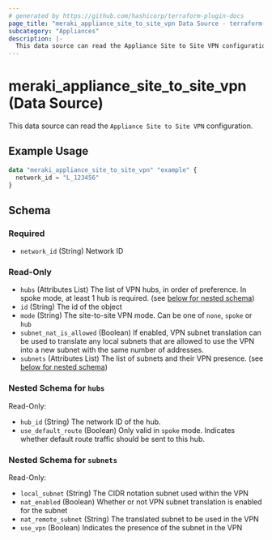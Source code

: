 ```yaml
---
# generated by https://github.com/hashicorp/terraform-plugin-docs
page_title: "meraki_appliance_site_to_site_vpn Data Source - terraform-provider-meraki"
subcategory: "Appliances"
description: |-
  This data source can read the Appliance Site to Site VPN configuration.
---
```


# meraki_appliance_site_to_site_vpn (Data Source)

This data source can read the `Appliance Site to Site VPN` configuration.

## Example Usage

```terraform
data "meraki_appliance_site_to_site_vpn" "example" {
  network_id = "L_123456"
}
```

<!-- schema generated by tfplugindocs -->
## Schema

### Required

- `network_id` (String) Network ID

### Read-Only

- `hubs` (Attributes List) The list of VPN hubs, in order of preference. In spoke mode, at least 1 hub is required. (see [below for nested schema](#nestedatt--hubs))
- `id` (String) The id of the object
- `mode` (String) The site-to-site VPN mode. Can be one of `none`, `spoke` or `hub`
- `subnet_nat_is_allowed` (Boolean) If enabled, VPN subnet translation can be used to translate any local subnets that are allowed to use the VPN into a new subnet with the same number of addresses.
- `subnets` (Attributes List) The list of subnets and their VPN presence. (see [below for nested schema](#nestedatt--subnets))

<a id="nestedatt--hubs"></a>
### Nested Schema for `hubs`

Read-Only:

- `hub_id` (String) The network ID of the hub.
- `use_default_route` (Boolean) Only valid in `spoke` mode. Indicates whether default route traffic should be sent to this hub.


<a id="nestedatt--subnets"></a>
### Nested Schema for `subnets`

Read-Only:

- `local_subnet` (String) The CIDR notation subnet used within the VPN
- `nat_enabled` (Boolean) Whether or not VPN subnet translation is enabled for the subnet
- `nat_remote_subnet` (String) The translated subnet to be used in the VPN
- `use_vpn` (Boolean) Indicates the presence of the subnet in the VPN
